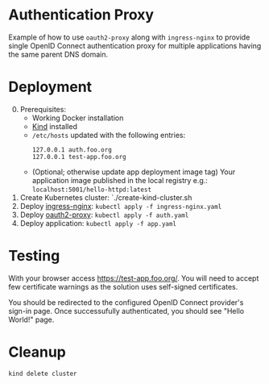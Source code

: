 # Authentication Proxy

Example of how to use `oauth2-proxy` along with `ingress-nginx` to provide
single OpenID Connect authentication proxy for multiple applications having the
same parent DNS domain.

# Deployment

0. Prerequisites:
   * Working Docker installation
   * [Kind](https://kind.sigs.k8s.io/) installed
   * `/etc/hosts` updated with the following entries:
     ```
     127.0.0.1 auth.foo.org
     127.0.0.1 test-app.foo.org
     ```
   * (Optional; otherwise update app deployment image tag) Your application
     image published in the local registry e.g.: `localhost:5001/hello-httpd:latest`
1. Create Kubernetes cluster: `./create-kind-cluster.sh
2. Deploy [ingress-nginx](https://github.com/kubernetes/ingress-nginx): `kubectl apply -f ingress-nginx.yaml`
3. Deploy [oauth2-proxy](https://oauth2-proxy.github.io/oauth2-proxy/): `kubectl apply -f auth.yaml`
4. Deploy application: `kubectl apply -f app.yaml`

# Testing

With your browser access https://test-app.foo.org/. You will need to accept
few certificate warnings as the solution uses self-signed certificates.

You should be redirected to the configured OpenID Connect provider's sign-in page.
Once successufully authenticated, you should see "Hello World!" page.

# Cleanup

```bash
kind delete cluster
```
